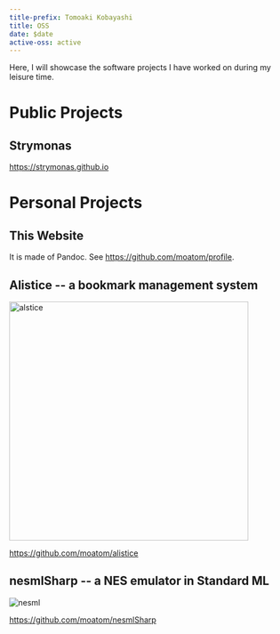 ```yaml
---
title-prefix: Tomoaki Kobayashi
title: OSS
date: $date
active-oss: active
---
```


Here, I will showcase the software projects I have worked on during my leisure time.

# Public Projects

## Strymonas
<https://strymonas.github.io>

# Personal Projects

## This Website
It is made of Pandoc.
See <https://github.com/moatom/profile>.
<!-- https://github.com/chambln/pandoc-rss -->

## Alistice -- a bookmark management system

<!-- center -->
<img src="./static/alistice/1.png" alt="alstice" height="430px"/>

<https://github.com/moatom/alistice>

## nesmlSharp -- a NES emulator in Standard ML
<!-- center -->
<img src="./static/nesml.png" alt="nesml"/>

<https://github.com/moatom/nesmlSharp>

<!-- TODO:
- Graphviz macOS installer?
- gnuradio?
- rustc?
- cheat-sheet generator? -->